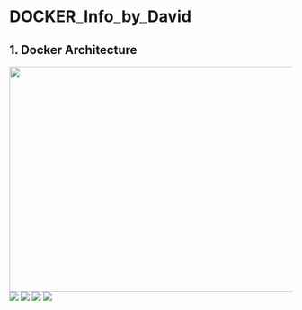 # DOCKER_Info_by_David
## 1. Docker Architecture
<img  width="560" height="400" src="http://apachebooster.com/kb/wp-content/uploads/2017/09/docker-architecture.png">
<img src="https://user-images.githubusercontent.com/102660203/184244756-3a3da576-8730-4b81-aedf-bdeca4961568.png">
<img src="https://user-images.githubusercontent.com/102660203/184245036-35a24369-d9e1-474b-a377-011894841259.png">
<img src="https://user-images.githubusercontent.com/102660203/184245008-eaaa2d60-c752-4c8b-b8cb-0a2e61076c0d.png">
<img src="https://user-images.githubusercontent.com/102660203/184245024-32855f22-e625-49a4-8fff-cd81b580bb04.png">

